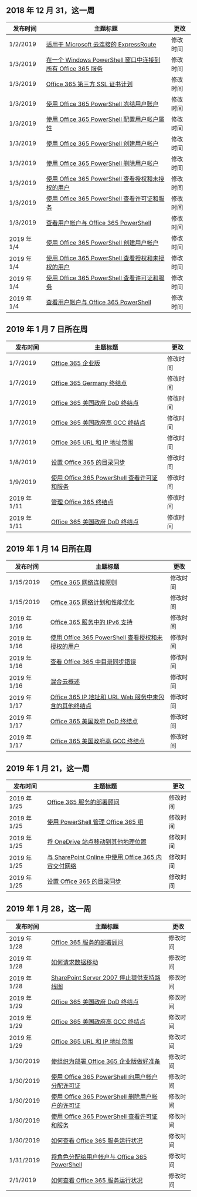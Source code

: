 <!-- This file is generated automatically each week. Changes made to this file will be overwritten.-->




## <a name="week-of-december-31-2018"></a>2018 年 12 月 31，这一周


| 发布时间 |主题标题 | 更改 |
|------|------------|--------|
| 1/2/2019 | [适用于 Microsoft 云连接的 ExpressRoute](/Office365/Enterprise/expressroute-for-microsoft-cloud-connectivity) | 修改时间 |
| 1/3/2019 | [在一个 Windows PowerShell 窗口中连接到所有 Office 365 服务](/Office365/Enterprise/powershell/connect-to-all-office-365-services-in-a-single-windows-powershell-window) | 修改时间 |
| 1/3/2019 | [Office 365 第三方 SSL 证书计划](/Office365/Enterprise/plan-for-third-party-ssl-certificates) | 修改时间 |
| 1/3/2019 | [使用 Office 365 PowerShell 冻结用户账户](/Office365/Enterprise/powershell/block-user-accounts-with-office-365-powershell) | 修改时间 |
| 1/3/2019 | [使用 Office 365 PowerShell 配置用户帐户属性](/Office365/Enterprise/powershell/configure-user-account-properties-with-office-365-powershell) | 修改时间 |
| 1/3/2019 | [使用 Office 365 PowerShell 创建用户帐户](/Office365/Enterprise/powershell/create-user-accounts-with-office-365-powershell) | 修改时间 |
| 1/3/2019 | [使用 Office 365 PowerShell 删除用户帐户](/Office365/Enterprise/powershell/delete-and-restore-user-accounts-with-office-365-powershell) | 修改时间 |
| 1/3/2019 | [使用 Office 365 PowerShell 查看授权和未授权的用户](/Office365/Enterprise/powershell/view-licensed-and-unlicensed-users-with-office-365-powershell) | 修改时间 |
| 1/3/2019 | [使用 Office 365 PowerShell 查看许可证和服务](/Office365/Enterprise/powershell/view-licenses-and-services-with-office-365-powershell) | 修改时间 |
| 1/3/2019 | [查看用户帐户与 Office 365 PowerShell](/Office365/Enterprise/powershell/view-user-accounts-with-office-365-powershell) | 修改时间 |
| 2019 年 1/4 | [使用 Office 365 PowerShell 创建用户帐户](/Office365/Enterprise/powershell/create-user-accounts-with-office-365-powershell) | 修改时间 |
| 2019 年 1/4 | [使用 Office 365 PowerShell 查看授权和未授权的用户](/Office365/Enterprise/powershell/view-licensed-and-unlicensed-users-with-office-365-powershell) | 修改时间 |
| 2019 年 1/4 | [使用 Office 365 PowerShell 查看许可证和服务](/Office365/Enterprise/powershell/view-licenses-and-services-with-office-365-powershell) | 修改时间 |
| 2019 年 1/4 | [查看用户帐户与 Office 365 PowerShell](/Office365/Enterprise/powershell/view-user-accounts-with-office-365-powershell) | 修改时间 |


## <a name="week-of-january-07-2019"></a>2019 年 1 月 7 日所在周


| 发布时间 |主题标题 | 更改 |
|------|------------|--------|
| 1/7/2019 | [Office 365 企业版](/Office365/Enterprise/index) | 修改时间 |
| 1/7/2019 | [Office 365 Germany 终结点](/Office365/Enterprise/office-365-germany-endpoints) | 修改时间 |
| 1/7/2019 | [Office 365 美国政府 DoD 终结点](/Office365/Enterprise/office-365-u-s-government-dod-endpoints) | 修改时间 |
| 1/7/2019 | [Office 365 美国政府高 GCC 终结点](/Office365/Enterprise/office-365-u-s-government-gcc-high-endpoints) | 修改时间 |
| 1/7/2019 | [Office 365 URL 和 IP 地址范围](/Office365/Enterprise/urls-and-ip-address-ranges) | 修改时间 |
| 1/8/2019 | [设置 Office 365 的目录同步](/Office365/Enterprise/set-up-directory-synchronization) | 修改时间 |
| 1/9/2019 | [使用 Office 365 PowerShell 查看许可证和服务](/Office365/Enterprise/powershell/view-licenses-and-services-with-office-365-powershell) | 修改时间 |
| 2019 年 1/11 | [管理 Office 365 终结点](/Office365/Enterprise/managing-office-365-endpoints) | 修改时间 |
| 2019 年 1/11 | [Office 365 美国政府 DoD 终结点](/Office365/Enterprise/office-365-u-s-government-dod-endpoints) | 修改时间 |


## <a name="week-of-january-14-2019"></a>2019 年 1 月 14 日所在周


| 发布时间 |主题标题 | 更改 |
|------|------------|--------|
| 1/15/2019 | [Office 365 网络连接原则](/Office365/Enterprise/office-365-network-connectivity-principles) | 修改时间 |
| 1/15/2019 | [Office 365 网络计划和性能优化](/Office365/Enterprise/network-planning-and-performance) | 修改时间 |
| 2019 年 1/16 | [Office 365 服务中的 IPv6 支持](/Office365/Enterprise/ipv6-support) | 修改时间 |
| 2019 年 1/16 | [使用 Office 365 PowerShell 查看授权和未授权的用户](/Office365/Enterprise/powershell/view-licensed-and-unlicensed-users-with-office-365-powershell) | 修改时间 |
| 2019 年 1/16 | [查看 Office 365 中目录同步错误](/Office365/Enterprise/identify-directory-synchronization-errors) | 修改时间 |
| 2019 年 1/16 | [混合云概述](/Office365/Enterprise/hybrid-cloud-overview) | 修改时间 |
| 2019 年 1/17 | [Office 365 IP 地址和 URL Web 服务中未包含的其他终结点](/Office365/Enterprise/additional-office365-ip-addresses-and-urls) | 修改时间 |
| 2019 年 1/17 | [Office 365 美国政府 DoD 终结点](/Office365/Enterprise/office-365-u-s-government-dod-endpoints) | 修改时间 |
| 2019 年 1/17 | [Office 365 美国政府高 GCC 终结点](/Office365/Enterprise/office-365-u-s-government-gcc-high-endpoints) | 修改时间 |


## <a name="week-of-january-21-2019"></a>2019 年 1 月 21，这一周


| 发布时间 |主题标题 | 更改 |
|------|------------|--------|
| 2019 年 1/25 | [Office 365 服务的部署顾问](/Office365/Enterprise/deployment-advisors-for-office-365) | 修改时间 |
| 2019 年 1/25 | [使用 PowerShell 管理 Office 365 组](/Office365/Enterprise/manage-office-365-groups-with-powershell) | 修改时间 |
| 2019 年 1/25 | [将 OneDrive 站点移动到其他地理位置](/Office365/Enterprise/move-onedrive-between-geo-locations) | 修改时间 |
| 2019 年 1/25 | [与 SharePoint Online 中使用 Office 365 内容交付网络](/Office365/Enterprise/use-office-365-cdn-with-spo) | 修改时间 |
| 2019 年 1/25 | [设置 Office 365 的目录同步](/Office365/Enterprise/set-up-directory-synchronization) | 修改时间 |


## <a name="week-of-january-28-2019"></a>2019 年 1 月 28，这一周


| 发布时间 |主题标题 | 更改 |
|------|------------|--------|
| 2019 年 1/28 | [Office 365 服务的部署顾问](/Office365/Enterprise/deployment-advisors-for-office-365) | 修改时间 |
| 2019 年 1/28 | [如何请求数据移动](/Office365/Enterprise/request-your-data-move) | 修改时间 |
| 2019 年 1/28 | [SharePoint Server 2007 停止提供支持路线图](/Office365/Enterprise/sharepoint-2007-end-of-support) | 修改时间 |
| 2019 年 1/29 | [Office 365 美国政府 DoD 终结点](/Office365/Enterprise/office-365-u-s-government-dod-endpoints) | 修改时间 |
| 2019 年 1/29 | [Office 365 美国政府高 GCC 终结点](/Office365/Enterprise/office-365-u-s-government-gcc-high-endpoints) | 修改时间 |
| 2019 年 1/29 | [Office 365 URL 和 IP 地址范围](/Office365/Enterprise/urls-and-ip-address-ranges) | 修改时间 |
| 1/30/2019 | [使组织为部署 Office 365 企业版做好准备](/Office365/Enterprise/get-your-organization-ready-for-office-365) | 修改时间 |
| 1/30/2019 | [使用 Office 365 PowerShell 向用户帐户分配许可证](/Office365/Enterprise/powershell/assign-licenses-to-user-accounts-with-office-365-powershell) | 修改时间 |
| 1/30/2019 | [使用 Office 365 PowerShell 删除用户帐户的许可证](/Office365/Enterprise/powershell/remove-licenses-from-user-accounts-with-office-365-powershell) | 修改时间 |
| 1/30/2019 | [使用 Office 365 PowerShell 查看许可证和服务](/Office365/Enterprise/powershell/view-licenses-and-services-with-office-365-powershell) | 修改时间 |
| 1/30/2019 | [如何查看 Office 365 服务运行状况](/Office365/Enterprise/view-service-health) | 修改时间 |
| 1/31/2019 | [将角色分配给用户帐户与 Office 365 PowerShell](/Office365/Enterprise/powershell/assign-roles-to-user-accounts-with-office-365-powershell) | 修改时间 |
| 2/1/2019 | [如何查看 Office 365 服务运行状况](/Office365/Enterprise/view-service-health) | 修改时间 |
